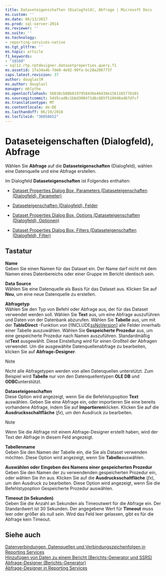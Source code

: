 ```yaml
---
title: Dataseteigenschaften (Dialogfeld), Abfrage | Microsoft Docs
ms.custom: ''
ms.date: 06/13/2017
ms.prod: sql-server-2014
ms.reviewer: ''
ms.suite: ''
ms.technology:
- reporting-services-native
ms.tgt_pltfrm: ''
ms.topic: article
f1_keywords:
- "10160"
- sql12.rtp.rptdesigner.datasetproperties.query.f1
ms.assetid: 1fa34a4b-7de0-4e92-99fa-bc28a206773f
caps.latest.revision: 37
author: douglaslM
ms.author: douglasl
manager: mblythe
ms.openlocfilehash: 56030cb08b8197958436e46438e1561165776101
ms.sourcegitcommit: 5dd5cad0c1bbd308471d6c885f516948ad67dfcf
ms.translationtype: MT
ms.contentlocale: de-DE
ms.lasthandoff: 06/19/2018
ms.locfileid: "36058652"
---
```

# <a name="dataset-properties-dialog-box-query"></a>Dataseteigenschaften (Dialogfeld), Abfrage
  Wählen Sie **Abfrage** auf die **Dataseteigenschaften** (Dialogfeld), wählen eine Datenquelle und eine Abfrage erstellen.  
  
 Im Dialogfeld **Dataseteigenschaften** ist Folgendes enthalten:  
  
-   [Dataset Properties Dialog Box, Parameters (Dataseteigenschaften (Dialogfeld), Parameter)](report-data/dataset-properties-dialog-box-parameters.md)  
  
-   [Dataseteigenschaften (Dialogfeld), Felder](../../2014/reporting-services/dataset-properties-dialog-box-fields.md)  
  
-   [Dataset Properties Dialog Box, Options (Dataseteigenschaften (Dialogfeld), Optionen)](../../2014/reporting-services/dataset-properties-dialog-box-options.md)  
  
-   [Dataset Properties Dialog Box, Filters (Dataseteigenschaften (Dialogfeld), Filter)](report-data/dataset-properties-dialog-box-filters.md)  
  
## <a name="options"></a>Tastatur  
 **Name**  
 Geben Sie einen Namen für das Dataset ein. Der Name darf nicht mit dem Namen eines Datenbereichs oder einer Gruppe im Bericht identisch sein.  
  
 **Data Source**  
 Wählen Sie eine Datenquelle als Basis für das Dataset aus. Klicken Sie auf **Neu**, um eine neue Datenquelle zu erstellen.  
  
 **Abfragetyp**  
 Wählen Sie den Typ von Befehl oder Abfrage aus, der für das Dataset verwendet werden soll. Wählen Sie **Text** aus, um eine Abfrage auszuführen und Daten von der Datenbank abzurufen. Wählen Sie **Tabelle** aus, um mit der **TableDirect** -Funktion von [!INCLUDE[ssNoVersion](../includes/ssnoversion-md.md)] alle Felder innerhalb einer Tabelle auszuwählen. Wählen Sie **Gespeicherte Prozedur** aus, um eine gespeicherte Prozedur nach Namen auszuführen. Standardmäßig ist**Text** ausgewählt. Diese Einstellung wird für einen Großteil der Abfragen verwendet. Um die ausgewählte Datenquellenabfrage zu bearbeiten, klicken Sie auf **Abfrage-Designer**.  
  
> [!NOTE]  
>  Nicht alle Abfragetypen werden von allen Datenquellen unterstützt. Zum Beispiel wird **Tabelle** nur von den Datenquellentypen **OLE DB** und **ODBC**unterstützt.  
  
 **Dataseteigenschaften**  
 Diese Option wird angezeigt, wenn Sie die Befehlstypoption **Text** auswählen. Geben Sie eine Abfrage ein, oder importieren Sie eine bereits vorhandene Abfrage, indem Sie auf **Importieren**klicken. Klicken Sie auf die **Ausdrucksschaltfläche** (*fx*), um den Ausdruck zu bearbeiten.  
  
> [!NOTE]  
>  Wenn Sie die Abfrage mit einem Abfrage-Designer erstellt haben, wird der Text der Abfrage in diesem Feld angezeigt.  
  
 **Tabellenname**  
 Geben Sie den Namen der Tabelle ein, die Sie als Dataset verwenden möchten. Diese Option wird angezeigt, wenn Sie **Tabelle**auswählen.  
  
 **Auswählen oder Eingeben des Namens einer gespeicherten Prozedur**  
 Geben Sie den Namen der zu verwendenden gespeicherten Prozedur ein, oder wählen Sie ihn aus. Klicken Sie auf die **Ausdrucksschaltfläche** (*fx*), um den Ausdruck zu bearbeiten. Diese Option wird angezeigt, wenn Sie die Befehlstypoption Gespeicherte Prozedur auswählen.  
  
 **Timeout (in Sekunden)**  
 Geben Sie die Anzahl an Sekunden als Timeoutwert für die Abfrage ein. Der Standardwert ist 30 Sekunden. Der angegebene Wert für **Timeout** muss leer oder größer als null sein. Wird das Feld leer gelassen, gibt es für die Abfrage kein Timeout.  
  
## <a name="see-also"></a>Siehe auch  
 [Datenverbindungen, Datenquellen und Verbindungszeichenfolgen in Reporting Services](../../2014/reporting-services/data-connections-data-sources-and-connection-strings-in-reporting-services.md)   
 [Hinzufügen von Daten zu einem Bericht &#40;Berichts-Generator und SSRS&#41;](report-data/report-datasets-ssrs.md)   
 [Abfrage-Designer &#40;Berichts-Generator&#41;](../../2014/reporting-services/query-designers-report-builder.md)   
 [Abfrage-Designer in Reporting Services](../../2014/reporting-services/reporting-services-query-designers.md)  
  
  